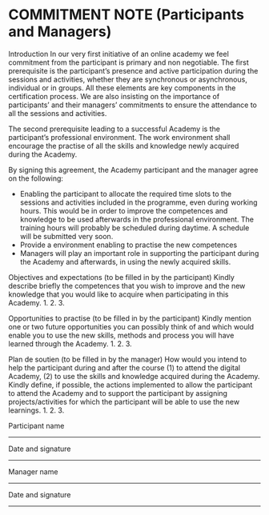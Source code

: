 # COMMITMENT NOTE (Participants and Managers)

Introduction
In our very first initiative of an online academy we feel commitment from the participant  is primary and non negotiable. The first 
prerequisite is the participant’s presence and active participation during the sessions and activities, whether they are synchronous or 
asynchronous, individual or in groups. All these elements are key components in the certification process.
We are also insisting on the importance of participants’ and their managers’ commitments to ensure the attendance to all the sessions 
and activities.

The second prerequisite leading to a successful Academy is the participant’s professional environment. The work environment shall 
encourage the practise of all the skills and knowledge newly acquired during the Academy.

By signing this agreement, the Academy participant and the manager agree on the following: 

* Enabling the participant to allocate the required time slots to the sessions and activities included in the programme, even during 
working hours. This would be  in order to improve the competences and knowledge to be used afterwards in the professional environment. 
The training hours will probably be scheduled during daytime. A schedule will be submitted very soon. 
* Provide a  environment enabling to practise the new competences
* Managers will play an important role in supporting the participant during the Academy and afterwards, in using the newly acquired skills.
 
 
Objectives and expectations (to be filled in by the participant)
Kindly describe briefly the competences that you wish to improve and the new knowledge that you would like to acquire when participating in this Academy.
1.
2.
3.
 
 
Opportunities to practise (to be filled in by the participant)
Kindly mention one or two future opportunities you can possibly think of and which would enable you to use the new skills, methods and process you will have learned through the Academy.
1.
2.
3.
 
 
Plan de soutien (to be filled in by the manager)
How would you intend to help the participant during and after the course (1) to attend the digital Academy, (2) to use the skills and knowledge acquired during the Academy. Kindly define, if possible, the actions implemented to allow the participant to attend the Academy and to support the participant by assigning projects/activities for which the participant will be able to use the new learnings.
1.
2.
3.



 
Participant name

_________________________________________________
Date and signature
_________________________________________________


Manager name

_________________________________________________
Date and signature
_________________________________________________
